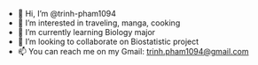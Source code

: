- 👋 Hi, I’m @trinh-pham1094
- 👀 I’m interested in traveling, manga, cooking
- 🌱 I’m currently learning Biology major
- 💞️ I’m looking to collaborate on Biostatistic project
- 📫 You can reach me on my Gmail: trinh.pham1094@gmail.com

<!---
trinh-pham1094/trinh-pham1094 is a ✨ special ✨ repository because its `README.md` (this file) appears on your GitHub profile.
You can click the Preview link to take a look at your changes.
--->

